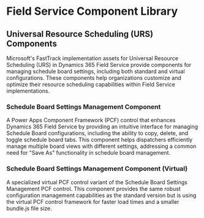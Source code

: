 # Field Service Component Library

## Universal Resource Scheduling (URS) Components

Microsoft's FastTrack implementation assets for Universal Resource Scheduling (URS) in Dynamics 365 Field Service provide components for managing schedule board settings, including both standard and virtual configurations. These components help organizations customize and optimize their resource scheduling capabilities within Field Service implementations.

### Schedule Board Settings Management Component

A Power Apps Component Framework (PCF) control that enhances Dynamics 365 Field Service by providing an intuitive interface for managing Schedule Board configurations, including the ability to copy, delete, and toggle schedule board tabs. This component helps dispatchers efficiently manage multiple board views with different settings, addressing a common need for "Save As" functionality in schedule board management.

### Schedule Board Settings Management Component (Virtual)

A specialized virtual PCF control variant of the Schedule Board Settings Management PCF control. This component provides the same robust configuration management capabilities as the standard version but is using the virtual PCF control framework for faster load times and a smaller bundle.js file size.
